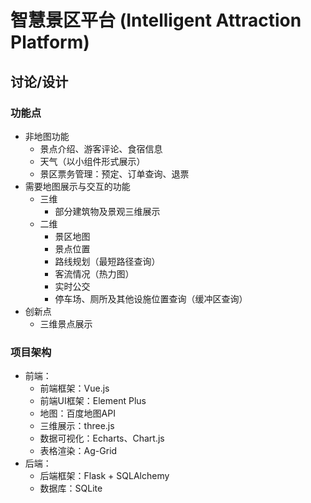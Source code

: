 # 智慧景区平台 (Intelligent Attraction Platform)
## 讨论/设计


### 功能点

- 非地图功能
  - 景点介绍、游客评论、食宿信息
  - 天气（以小组件形式展示）
  - 景区票务管理：预定、订单查询、退票
- 需要地图展示与交互的功能
  - 三维
    - 部分建筑物及景观三维展示
  - 二维
    - 景区地图
    - 景点位置
    - 路线规划（最短路径查询）
    - 客流情况（热力图）
    - 实时公交
    - 停车场、厕所及其他设施位置查询（缓冲区查询）
- 创新点
  - 三维景点展示


### 项目架构
- 前端：
  - 前端框架：Vue.js
  - 前端UI框架：Element Plus
  - 地图：百度地图API
  - 三维展示：three.js
  - 数据可视化：Echarts、Chart.js
  - 表格渲染：Ag-Grid
- 后端：
  - 后端框架：Flask + SQLAlchemy
  - 数据库：SQLite





